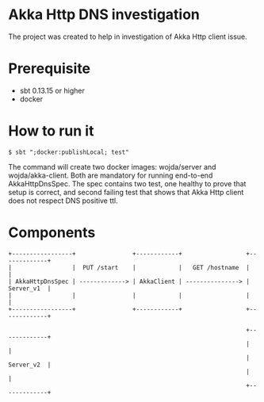 # Akka Http DNS investigation
The project was created to help in investigation of Akka Http client issue. 

# Prerequisite
* sbt 0.13.15 or higher
* docker 

# How to run it
```
$ sbt ";docker:publishLocal; test"
```

The command will create two docker images: wojda/server and wojda/akka-client. 
Both are mandatory for running end-to-end AkkaHttpDnsSpec. The spec contains two test, 
one healthy to prove that setup is correct, and second failing test that shows that Akka Http client does not respect DNS positive ttl.



# Components
```
+-----------------+                +------------+                  +-------------+
|                 |  PUT /start    |            |   GET /hostname  |             |
| AkkaHttpDnsSpec | -------------> | AkkaClient | ---------------> |  Server_v1  |
|                 |                |            |                  |             |
+-----------------+                +------------+                  +-------------+

                                                                   +-------------+
                                                                   |             |
                                                                   |  Server_v2  |
                                                                   |             |
                                                                   +-------------+
```





